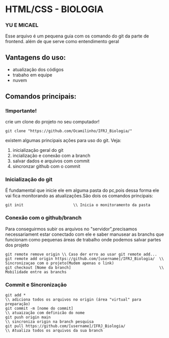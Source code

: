 # HTML/CSS - BIOLOGIA
### YU E MICAEL

Esse arquivo é um pequena guia com os comando do git da parte de frontend. além de que serve como entendimento geral 
## Vantagens do uso:
- atualização dos códigos
- trabaho em equipe
- nuvem

## Comandos principais:

### !Importante!
crie um clone do projeto no seu computador!
```git
git clone "https://github.com/Ocamilinho/IFRJ_Biologia/"
```



existem algumas principais ações para uso do git. Veja:

1. inicialização geral do git
2. incialização e conexão com a branch
3. salvar dados e arquivos com commit 
4. sincronzar github com o commit 


### Inicialização do git

É fundamental que inicie ele em alguma pasta do pc,pois dessa forma ele vai fica monitorando as atualizações.São dois os comandos principais:
```git
git init                      \\ Inicia o monitoramento da pasta
```

### Conexão com o github/branch
Para conseguirmos subir os arquivos no "servidor",precisamos necessariament estar conectado com ele e saber manusear as branchs que funcionam como pequenas áreas de trabalho onde podemos salvar partes dos projeto

```git
git remote remove origin \\ Caso der erro ao usar git remote add...
git remote add origin https://github.com/[username]/IFRJ_Biologia/  \\ Sincronizaçao com o projeto(Mudem apenas o link)
git checkout [Nome da branch]                                       \\ Mobilidade entre as branchs
```

### Commit e Sincronização 

```git
git add *                                                             \\ adiciona todos os arquivos no origin (área "virtual" para preparação)
git commit -m [nome do commit]                                        \\ atuaização com definicão do nome 
git push origin main                                                  \\ sincroniza origin na branch pesquisa
git pull https://github.com/[username]/IFRJ_Biologia/                 \\ Atualiza todos os arquivos da sua branch
```
